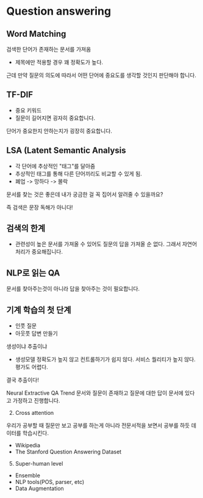 # Question answering

## Word Matching
검색한 단어가 존재하는 문서를 가져옴
* 제목에만 적용할 경우 꽤 정확도가 높다.

근데 만약 질문의 의도에 따라서 어떤 단어에 중요도를 생각할 것인지 판단해야 
합니다.

## TF-DIF
* 중요 키워드
* 질문이 길어지면 굉자히 중요합니다.

단어가 중요한지 안하는지가 굉장히 중요합니다.

## LSA (Latent Semantic Analysis
* 각 단어에 추상적인 "태그"를 달아줌
* 추상적인 태그를 통해 다른 단어끼리도 비교할 수 있게 됨.
* 폐업 -> 망하다 -> 몰락

문서를 찾는 것은 좋은데 내가 궁금한 걸 꼭 집어서 알려줄 수 있을까요?

즉 검색은 문장 독해가 아니다!

## 검색의 한계
* 관련성이 높은 문서를 가져올 수 있어도 질문의 답을 가져올 순 없다.
그래서 자연어 처리가 중요해집니다.

## NLP로 읽는 QA
문서를 찾아주는것이 아니라 답을 찾아주는 것이 필요합니다.

## 기계 학습의 첫 단계
* 인풋
  질문
* 아웃풋
  답변
만들기

생성이냐 추출이냐
* 생성모델
  정확도가 높지 않고
  컨트롤하기가 쉽지 않다.
  서비스 퀄리티가 높지 않다.
  평가도 어렵다.

결국 추출이다!

Neural Extractive QA Trend
문서와 질문이 존재하고 질문에 대한 답이 문서에 있다고 가정하고 진행합니다.

2. Cross attention

우리가 공부할 때 질문만 보고 공부를 하는게 아니라 전문서적을 보면서 공부를 하듯
데이터를 학습시킨다. 
* Wikipedia
* The Stanford Question Answering Dataset

5. Super-human level
* Ensemble
* NLP tools(POS, parser, etc)
* Data Augmentation


